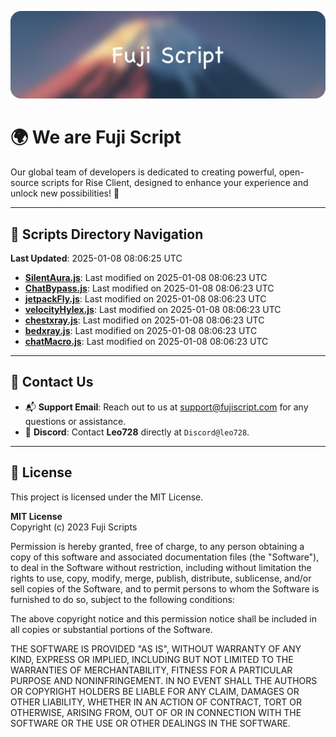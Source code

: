 ![Banner](.github/b.webp)

# 🌍 **We are Fuji Script**

Our global team of developers is dedicated to creating powerful, open-source scripts for Rise Client, designed to enhance your experience and unlock new possibilities! 🌟

---
<!-- SCRIPTS_NAVIGATION_START -->
## 📂 **Scripts Directory Navigation**

**Last Updated**: 2025-01-08 08:06:25 UTC

- **[SilentAura.js](scripts/SilentAura.js)**: Last modified on 2025-01-08 08:06:23 UTC
- **[ChatBypass.js](scripts/ChatBypass.js)**: Last modified on 2025-01-08 08:06:23 UTC
- **[jetpackFly.js](scripts/jetpackFly.js)**: Last modified on 2025-01-08 08:06:23 UTC
- **[velocityHylex.js](scripts/velocityHylex.js)**: Last modified on 2025-01-08 08:06:23 UTC
- **[chestxray.js](scripts/chestxray.js)**: Last modified on 2025-01-08 08:06:23 UTC
- **[bedxray.js](scripts/bedxray.js)**: Last modified on 2025-01-08 08:06:23 UTC
- **[chatMacro.js](scripts/chatMacro.js)**: Last modified on 2025-01-08 08:06:23 UTC

<!-- SCRIPTS_NAVIGATION_END -->

---

## 💬 **Contact Us**  
- 📬 **Support Email**: Reach out to us at [support@fujiscript.com](mailto:support@fujiscript.com) for any questions or assistance.  
- 💬 **Discord**: Contact **Leo728** directly at `Discord@leo728`.

---

## 📜 **License**

This project is licensed under the MIT License.  

**MIT License**  
Copyright (c) 2023 Fuji Scripts  

Permission is hereby granted, free of charge, to any person obtaining a copy of this software and associated documentation files (the "Software"), to deal in the Software without restriction, including without limitation the rights to use, copy, modify, merge, publish, distribute, sublicense, and/or sell copies of the Software, and to permit persons to whom the Software is furnished to do so, subject to the following conditions:  

The above copyright notice and this permission notice shall be included in all copies or substantial portions of the Software.  

THE SOFTWARE IS PROVIDED "AS IS", WITHOUT WARRANTY OF ANY KIND, EXPRESS OR IMPLIED, INCLUDING BUT NOT LIMITED TO THE WARRANTIES OF MERCHANTABILITY, FITNESS FOR A PARTICULAR PURPOSE AND NONINFRINGEMENT. IN NO EVENT SHALL THE AUTHORS OR COPYRIGHT HOLDERS BE LIABLE FOR ANY CLAIM, DAMAGES OR OTHER LIABILITY, WHETHER IN AN ACTION OF CONTRACT, TORT OR OTHERWISE, ARISING FROM, OUT OF OR IN CONNECTION WITH THE SOFTWARE OR THE USE OR OTHER DEALINGS IN THE SOFTWARE.  
